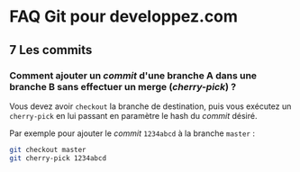 # FAQ Git pour developpez.com

## 7 Les commits

### Comment ajouter un *commit* d'une branche A dans une branche B sans effectuer un merge (*cherry-pick*) ?

Vous devez avoir `checkout` la branche de destination, puis vous exécutez un `cherry-pick` en lui passant en paramètre le hash du *commit* désiré.

Par exemple pour ajouter le *commit* `1234abcd` à la branche `master` :

```bash
git checkout master
git cherry-pick 1234abcd
```

